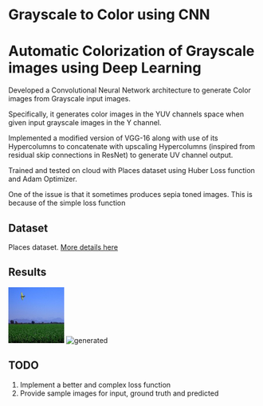 # Grayscale to Color using CNN
# Automatic Colorization of Grayscale images using Deep Learning

Developed a Convolutional Neural Network architecture to generate Color images from Grayscale input images.

Specifically, it generates color images in the YUV channels space when given input grayscale images in the Y channel.

Implemented a modified version of VGG-16 along with use of its Hypercolumns to concatenate with upscaling Hypercolumns (inspired from residual skip connections in ResNet) to generate UV channel output.

Trained and tested on cloud with Places dataset using Huber Loss function and Adam Optimizer.

One of the issue is that it sometimes produces sepia toned images. This is because of the simple loss function
## Dataset
Places dataset. [More details here](http://places.csail.mit.edu/)

## Results
![original](images/original_good/0ace9ac43c13bf3acbab51f115282c37.jpg "Original Image")
![generated](images/generated_good/100_91.jpgg "Generated Image")

## TODO
1. Implement a better and complex loss function
2. Provide sample images for input, ground truth and predicted
